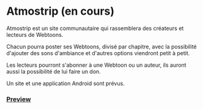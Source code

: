 # Atmostrip (en cours)

Atmostrip est un site communautaire qui rassemblera des créateurs et lecteurs de Webtoons.

Chacun pourra poster ses Webtoons, divisé par chapitre, avec la possibilité d'ajouter des sons d'ambiance et d'autres options viendront petit à petit.

Les lecteurs pourront s'abonner à une Webtoon ou un auteur, ils auront aussi la possibilité de lui faire un don.

Un site et une application Android sont prévus.


### [Preview](https://atmostrip.herokuapp.com/)
